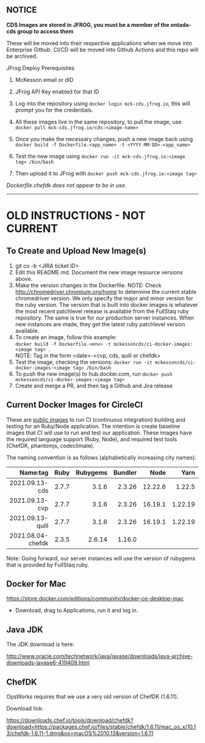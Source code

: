 
## NOTICE 

**CDS Images are stored in JFROG, you must be a member of the ontada-cds group to access them**

These will be moved into their respective applications when we move into Enterprise Github. CI/CD will be moved into Github Actions and this repo will be archived.

JFrog Deploy Prerequisties
1. McKesson email or dID
2. JFrog API Key enabled for that ID

1. Log into the repository using `docker login mck-cds.jfrog.io`, this will prompt you for the credentials.

2. All these images live in the same repository, to pull the image, use `docker pull mck-cds.jfrog.io/cds:<image-name>`

3. Once you make the necessary changes, push a new image back using `docker build -f Dockerfile.<app_name> -t <YYYY-MM-DD>-<app_name>`

4. Test the new image using `docker run -it mck-cds.jfrog.io:<image tag> /bin/bash`

5. Then upload it to JFrog with `docker push mck-cds.jfrog.io:<image tag>`


_Dockerfile.chefdk does not appear to be in use._

***
# OLD INSTRUCTIONS - NOT CURRENT
## To Create and Upload New Image(s)

1. git co -b \<JIRA ticket ID>
2. Edit this README.md. Document the new image resource versions above.
3. Make the version changes in the Dockerfile. NOTE: Check http://chromedriver.chromium.org/home to determine the current stable chromedriver version. We only specify the major and minor version for the ruby version. The version that is built into docker images is whatever the most recent patchlevel release is available from the FullStaq ruby repository. The same is true for our production server instances. When new instances are made, they get the latest ruby patchlevel version available.
4. To create an image, follow this example: <br />`docker build -f Dockerfile.<env> -t mckessoncds/ci-docker-images:<image tag> .` <br />NOTE: Tag in the form \<date>-<cvp, cds, quill or chefdk>
5. Test the image, checking the versions: `docker run -it mckessoncds/ci-docker-images:<image tag> /bin/bash`
6. To push the new image(s) to hub.docker.com, run `docker push mckessoncds/ci-docker-images:<image tag>`
7. Create and merge a PR, and then tag a Github and Jira release

## Current Docker Images for CircleCI

These are [public images](https://hub.docker.com/r/mckessoncds/ci-docker-images) to run CI (continuous integration) building and testing for an Ruby/Node application. The intention is create baseline images that CI will use to run and test our application. These images have the required language support (Ruby, Node), and required test tools (ChefDK, phantomjs, codeclimate).

The naming convention is as follows (alphabetically increasing city names):

|          Name:tag |  Ruby | Rubygems | Bundler |    Node |   Yarn  |  chromedriver |
| ----------------: | ----: | -------: | ------: | ------: |  -----: | ------------: |
|    2021.09.13-cds | 2.7.7 |    3.1.6 |  2.3.26 | 12.22.6 | 1.22.5  |  93.0.4577.63 |
|    2021.09.13-cvp | 2.7.7 |    3.1.6 |  2.3.26 | 16.19.1 | 1.22.19 |  93.0.4577.63 |
|  2021.09.13-quill | 2.7.7 |    3.1.6 |  2.3.26 | 16.19.1 | 1.22.19 |  93.0.4577.63 |
| 2021.08.04-chefdk | 2.3.5 |   2.6.14 |  1.16.0 |         |         |               |

Note: Going forward, our server instances will use the version of rubygems that is provided by FullStaq ruby.

## Docker for Mac

https://store.docker.com/editions/community/docker-ce-desktop-mac

- Download, drag to Applications, run it and log in.

## Java JDK

The JDK download is here:

http://www.oracle.com/technetwork/java/javase/downloads/java-archive-downloads-javase6-419409.html

## ChefDK

OpsWorks requires that we use a very old version of ChefDK (1.6.11).

Download link:

https://downloads.chef.io/tools/download/chefdk?download=https://packages.chef.io/files/stable/chefdk/1.6.11/mac_os_x/10.13/chefdk-1.6.11-1.dmg&os=macOS%2010.13&version=1.6.11
